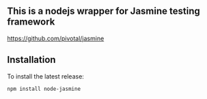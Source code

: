## This is a nodejs wrapper for Jasmine testing framework

https://github.com/pivotal/jasmine

## Installation

To install the latest release:

    npm install node-jasmine
